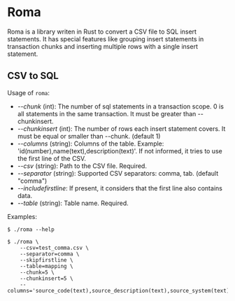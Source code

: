 # Roma

Roma is a library writen in Rust to convert a CSV file to SQL insert statements. It has special features like grouping insert statements in transaction chunks and inserting multiple rows with a single insert statement.

## CSV to SQL

Usage of `roma`:

  - _--chunk_ (int): 
        The number of sql statements in a transaction scope. 0 is all statements in the same transaction. It must be greater than --chunkinsert.
  - _--chunkinsert_ (int):
        The number of rows each insert statement covers. It must be equal or smaller than --chunk. (default 1)
  - _--columns_ (string):
        Columns of the table. Example: 'id(number),name(text),description(text)'. If not informed, it tries to use the first line of the CSV.
  - _--csv_ (string):
        Path to the CSV file. Required.
  - _--separator_ (string):
        Supported CSV separators: comma, tab. (default "comma")
  - _--includefirstline_:
        If present, it considers that the first line also contains data.
  - _--table_ (string):
        Table name. Required.

Examples:

    $ ./roma --help

    $ ./roma \
        --csv=test_comma.csv \
        --separator=comma \
        --skipfirstline \
        --table=mapping \
        --chunk=5 \
        --chunkinsert=5 \
        --columns='source_code(text),source_description(text),source_system(text),source_version(text),target_code(text),target_description(text),target_system(text),target_version(text),valid_start_date(text),valid_end_date(text),invalid_reason(boolean)'
